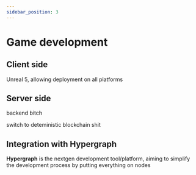 ```yaml
---
sidebar_position: 3
---
```


# Game development

## Client side

Unreal 5, allowing deployment on all platforms

## Server side

backend bitch

switch to deteministic blockchain shit

## Integration with **Hypergraph**

**Hypergraph** is the nextgen development tool/platform, aiming to simplify the development process by putting everything on nodes
